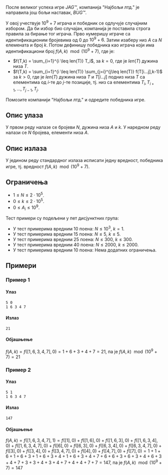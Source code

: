 После великог успеха игре _JAG™_, компанија "Најбољи лтд." је направила још бољи наставак, _BUG™_.

У овој учествује $10^9 + 7$ играча и победник се одлучује случајним избором. Да би избор био случајан, компанија је поставила строга правила за бирање тог играча. Прво нумеришу играче са идентификационим бројевима од $0$ до $10^9+6$. Затим изаберу низ $A$ са $N$ елемената и број $k$. Потом дефинишу победника као играча који има идентификациони број $f(A,k) \mod (10^9 + 7)$, где је:

* $f(T,k) = \sum_{i=1}^{i \leq len(T)} T_i$, за $k=0$, где је $len(T)$ дужина низа $T$.
* $f(T,k) = \sum_{i=1}^{i \leq len(T)} \sum_{j=i}^{j\leq len(T)} f(T[i...j],k-1)$ за $k>0$, где је $len(T)$ дужина низа $T$ и $T[i...j]$ подниз низа $T$ са елементима од $i$-те до $j$-те позиције, тј. низ са елементима $T_i, T_{i+1}, ..., T_{j-1}, T_{j}$.

Помозите компанији "Најбољи лтд." и одредите победника игре.

## Опис улаза
У првом реду налазе се бројеви $N$, дужина низа $A$ и $k$. У наредном реду налази се $N$ бројева, елементи низа $A$. 

## Опис излаза
У једином реду стандардног излаза исписати једну вредност, победника игре, тј. вредност $f(A,k) \mod (10^9 + 7)$.


## Ограничења
* $1 \leq N \leq 2 \cdot 10^{5}$.
* $0 \leq k \leq 2 \cdot 10^{5}$.
* $0 \leq A_i \leq 10^9$.

Тест примери су подељени у пет дисјунктних група:

* У тест примерима вредним 10 поена: $N \leq 10^3$, $k=1$.
* У тест примерима вредним 15 поена: $N \leq 5$, $k \leq 5$.
* У тест примерима вредним 25 поена: $N \leq 300$, $k \leq 300$.
* У тест примерима вредним 40 поена: $N \leq 2000$, $k \leq 2000$.
* У тест примерима вредним 10 поена: Нема додатних ограничења.

## Примери
### Пример 1
#### Улаз
~~~
5 0
1 6 3 4 7
~~~

#### Излаз
~~~
21
~~~

#### Објашњење
$f(A,k) = f([1,6,3,4,7],0) = 1 + 6 + 3 + 4 + 7 = 21$, па је $f(A,k) \mod (10^9 + 7) = 21$

### Пример 2
#### Улаз
~~~
5 1
1 6 3 4 7
~~~

#### Излаз
~~~
147
~~~

#### Објашњење
$f(A,k) = f([1,6,3,4,7],1) = f([1],0) + f([1,6],0) + f([1,6,3],0) + f([1,6,3,4],0) + f([1,6,3,4,7],0) + f([6],0) + f([6,3],0) + f([6,3,4],0) + f([6,3,4,7],0) + f([3],0) + f([3,4],0) + f([3,4,7],0) + f([4],0) + f([4,7],0) + f([7],0) = 1 + 1 + 6 + 1 + 6 + 3 + 1 + 6 + 3 + 4 + 1 + 6 + 3 + 4 + 7 + 6 + 6 + 3 + 6 + 3 + 4 + 6 + 3 + 4 + 7 + 3 + 3 + 4 + 3 + 4 + 7 + 4 + 4 + 7 + 7 = 147$, па је $f(A,k) \mod (10^9 + 7) =147$
